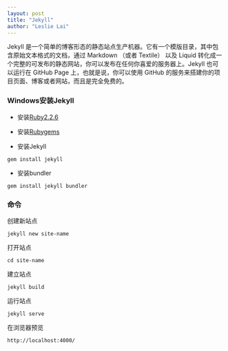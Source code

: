 ```yaml
---
layout: post
title: "Jekyll"
author: "Leslie Lai"
---
```


Jekyll 是一个简单的博客形态的静态站点生产机器。它有一个模版目录，其中包含原始文本格式的文档，通过 Markdown （或者 Textile） 以及 Liquid 转化成一个完整的可发布的静态网站，你可以发布在任何你喜爱的服务器上。Jekyll 也可以运行在 GitHub Page 上，也就是说，你可以使用 GitHub 的服务来搭建你的项目页面、博客或者网站，而且是完全免费的。  

### Windows安装Jekyll

- 安装[Ruby2.2.6](https://rubyinstaller.org/downloads/)

- 安装[Rubygems](https://rubygems.org/pages/download)

- 安装Jekyll
```
gem install jekyll
```  

- 安装bundler 
```
gem install jekyll bundler
```

### 命令

创建新站点 
```
jekyll new site-name
```

打开站点
```
cd site-name
```

建立站点
```
jekyll build
```

运行站点
```
jekyll serve
```

在浏览器预览
```
http://localhost:4000/
```
